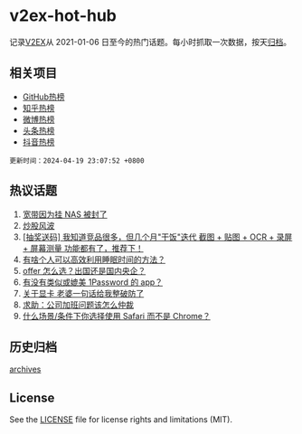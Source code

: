 # v2ex-hot-hub

 记录[V2EX](https://www.v2ex.com/)从 2021-01-06 日至今的热门话题。每小时抓取一次数据，按天[归档](archives)。
 
 ## 相关项目

- [GitHub热榜](https://github.com/lonnyzhang423/github-hot-hub)
- [知乎热榜](https://github.com/lonnyzhang423/zhihu-hot-hub)
- [微博热榜](https://github.com/lonnyzhang423/weibo-hot-hub)
- [头条热榜](https://github.com/lonnyzhang423/toutiao-hot-hub)
- [抖音热榜](https://github.com/lonnyzhang423/douyin-hot-hub)


 `更新时间：2024-04-19 23:07:52 +0800`

## 热议话题

1. [宽带因为挂 NAS 被封了](https://www.v2ex.com/t/1033800)
1. [炒股风波](https://www.v2ex.com/t/1033945)
1. [[抽奖送码] 我知道竞品很多，但几个月"干饭"迭代 截图 + 贴图 + OCR + 录屏 + 屏幕测量 功能都有了，推荐下！](https://www.v2ex.com/t/1033803)
1. [有啥个人可以高效利用睡眠时间的方法？](https://www.v2ex.com/t/1033796)
1. [offer 怎么选？出国还是国内央企？](https://www.v2ex.com/t/1033840)
1. [有没有类似或媲美 1Password 的 app？](https://www.v2ex.com/t/1033795)
1. [关于显卡 老婆一句话给我整破防了](https://www.v2ex.com/t/1033919)
1. [求助：公司加班问题该怎么仲裁](https://www.v2ex.com/t/1033844)
1. [什么场景/条件下你选择使用 Safari 而不是 Chrome？](https://www.v2ex.com/t/1033954)

## 历史归档

[archives](archives)

## License

See the [LICENSE](LICENSE) file for license rights and limitations (MIT).
